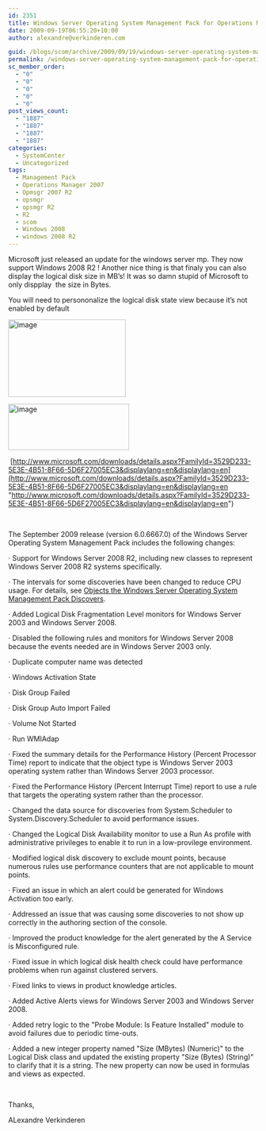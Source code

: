 ```yaml
---
id: 2351
title: Windows Server Operating System Management Pack for Operations Manager 2007
date: 2009-09-19T06:55:20+10:00
author: alexandre@verkinderen.com

guid: /blogs/scom/archive/2009/09/19/windows-server-operating-system-management-pack-for-operations-manager-2007.aspx
permalink: /windows-server-operating-system-management-pack-for-operations-manager-2007/
sc_member_order:
  - "0"
  - "0"
  - "0"
  - "0"
  - "0"
post_views_count:
  - "1887"
  - "1887"
  - "1887"
  - "1887"
categories:
  - SystemCenter
  - Uncategorized
tags:
  - Management Pack
  - Operations Manager 2007
  - Opmsgr 2007 R2
  - opsmgr
  - opsmgr R2
  - R2
  - scom
  - Windows 2008
  - windows 2008 R2
---
```

Microsoft just released an update for the windows server mp. They now support Windows 2008 R2 ! Another nice thing is that finaly you can also display the logical disk size in MB’s! It was so damn stupid of Microsoft to only dispplay&#160; the size in Bytes.

You will need to persononalize the logical disk state view because it’s not enabled by default

[<img style="border-right: 0px;border-top: 0px;border-left: 0px;border-bottom: 0px" height="156" alt="image" src="https://mscloudstorage.blob.core.windows.net/mscloudstorage//2012/06/image_thumb_24EE049B.png" width="237" border="0" />](http://scug.be/scom/files/2012/06/image_3A4BBA03.png) 

[<img style="border-right: 0px;border-top: 0px;border-left: 0px;border-bottom: 0px" height="93" alt="image" src="https://mscloudstorage.blob.core.windows.net/mscloudstorage//2012/06/image_thumb_63735241.png" width="244" border="0" />](http://scug.be/scom/files/2012/06/image_526F245E.png) 

&#160;[http://www.microsoft.com/downloads/details.aspx?FamilyId=3529D233-5E3E-4B51-8F66-5D6F27005EC3&displaylang=en&displaylang=en](http://www.microsoft.com/downloads/details.aspx?FamilyId=3529D233-5E3E-4B51-8F66-5D6F27005EC3&displaylang=en&displaylang=en "http://www.microsoft.com/downloads/details.aspx?FamilyId=3529D233-5E3E-4B51-8F66-5D6F27005EC3&displaylang=en&displaylang=en")

&#160;

The September 2009 release (version 6.0.6667.0) of the Windows Server Operating System Management Pack includes the following changes:

· Support for Windows Server 2008 R2, including new classes to represent Windows Server 2008 R2 systems specifically.

· The intervals for some discoveries have been changed to reduce CPU usage. For details, see [Objects the Windows Server Operating System Management Pack Discovers](#z87792d9bf5d848daad1d529a7c864455).

· Added Logical Disk Fragmentation Level monitors for Windows Server 2003 and Windows Server 2008.

· Disabled the following rules and monitors for Windows Server 2008 because the events needed are in Windows Server 2003 only.

· Duplicate computer name was detected

· Windows Activation State

· Disk Group Failed

· Disk Group Auto Import Failed

· Volume Not Started

· Run WMIAdap

· Fixed the summary details for the Performance History (Percent Processor Time) report to indicate that the object type is Windows Server 2003 operating system rather than Windows Server 2003 processor.

· Fixed the Performance History (Percent Interrupt Time) report to use a rule that targets the operating system rather than the processor.

· Changed the data source for discoveries from System.Scheduler to System.Discovery.Scheduler to avoid performance issues. 

· Changed the Logical Disk Availability monitor to use a Run As profile with administrative privileges to enable it to run in a low-provilege environment.

· Modified logical disk discovery to exclude mount points, because numerous rules use performance counters that are not applicable to mount points.

· Fixed an issue in which an alert could be generated for Windows Activation too early.

· Addressed an issue that was causing some discoveries to not show up correctly in the authoring section of the console.

· Improved the product knowledge for the alert generated by the A Service is Misconfigured rule.

· Fixed issue in which logical disk health check could have performance problems when run against clustered servers.

· Fixed links to views in product knowledge articles.

· Added Active Alerts views for Windows Server 2003 and Windows Server 2008.

· Added retry logic to the "Probe Module: Is Feature Installed" module to avoid failures due to periodic time-outs.

· Added a new integer property named "Size (MBytes) (Numeric)" to the Logical Disk class and updated the existing property "Size (Bytes) (String)" to clarify that it is a string. The new property can now be used in formulas and views as expected.

&#160;

Thanks,

ALexandre Verkinderen
